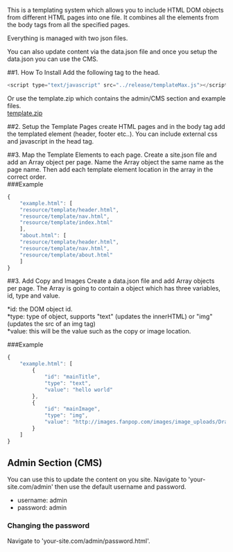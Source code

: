 This is a templating system which allows you to include HTML DOM objects from different HTML pages into one file. It combines all the elements from the body tags from all the specified pages. 

Everything is managed with two json files.

You can also update content via the data.json file and once you setup the data.json you can use the CMS.

##1. How To Install
Add the following tag to the head.
```JavaScript
<script type="text/javascript" src="../release/templateMax.js"></script>
```

Or use the template.zip which contains the admin/CMS section and example files.  
[template.zip](https://github.com/fahimc/HTMLLoader/blob/master/release/template.zip)  

##2. Setup the Template Pages
create HTML pages and in the body tag add the templated element (header, footer etc..). You can include external css and javascript in  the head tag.

##3. Map the Template Elements to each page.
Create a site.json file and add an Array object per page. Name the Array object the same name as the page name. 
Then add each template element location in the array in the correct order.  
###Example
```JavaScript
{
	"example.html": [
	"resource/template/header.html",
	"resource/template/nav.html",
	"resource/template/index.html"
	],
	"about.html": [
	"resource/template/header.html",
	"resource/template/nav.html",
	"resource/template/about.html"
	]
}

```

##3. Add Copy and Images
Create a data.json file and add Array objects per page. The Array is going to contain a object which has three variables, id, type and value. 

*id: the DOM object id.  
*type: type of object, supports "text" (updates the innerHTML) or "img" (updates the src of an img tag)  
*value: this will be the value such as the copy or image location.

###Example  
```JavaScript
{
	"example.html": [
		{
			"id": "mainTitle",
			"type": "text",
			"value": "hello world"
		},
		{
			"id": "mainImage",
			"type": "img",
			"value": "http://images.fanpop.com/images/image_uploads/Dragon-Ball-Z-dragon-ball-z-538442_1024_768.jpg"
		}
	]
}
```

## Admin Section (CMS)
You can use this to update the content on you site. Navigate to 'your-site.com/admin' then use the default username and password. 

- username: admin  
- password: admin  
 
### Changing the password
Navigate to 'your-site.com/admin/password.html'.

